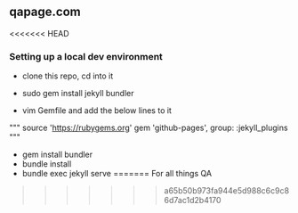 ## qapage.com

<<<<<<< HEAD
### Setting up a local dev environment
* clone this repo, cd into it

* sudo gem install jekyll bundler
* vim Gemfile and add the below lines to it

"""
source 'https://rubygems.org'
gem 'github-pages', group: :jekyll_plugins
"""

* gem install bundler
* bundle install
* bundle exec jekyll serve
=======
For all things QA
>>>>>>> a65b50b973fa944e5d988c6c9c86d7ac1d2b4170
